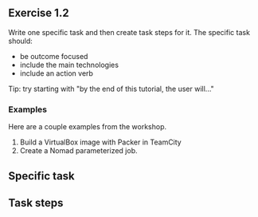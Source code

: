 ## Exercise 1.2 

Write one specific task and then create task steps for it.
The specific task should:  
* be outcome focused
* include the main technologies
* include an action verb

Tip: try starting with "by the end of this tutorial, the user will..."

### Examples 

Here are a couple examples from the workshop.

1. Build a VirtualBox image with Packer in TeamCity 
1. Create a Nomad parameterized job.

## Specific task

## Task steps